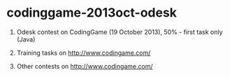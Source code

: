 codinggame-2013oct-odesk
========================

1. Odesk contest on CodingGame (19 October 2013), 50% - first task only (Java)

2. Training tasks on http://www.codingame.com/

3. Other contests on http://www.codingame.com/

